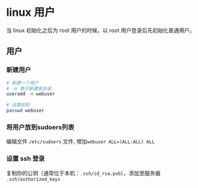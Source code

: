 # linux 用户

当 linux 初始化之后为 root 用户的时候，以 root 用户登录后先初始化普通用户。

## 用户

### 新建用户
```bash
# 新建一个用户
# -m 表示新建家目录
useradd -m webuser

# 设置密码
passwd webuser
```

### 将用户放到sudoers列表

编辑文件 `/etc/sudoers` 文件, 增加`webuser ALL=(ALL:ALL) ALL`

### 设置 ssh 登录

复制你的公玥（通常位于本机：`.ssh/id_rsa.pub`），添加至服务器 `.ssh/authorized_keys`
